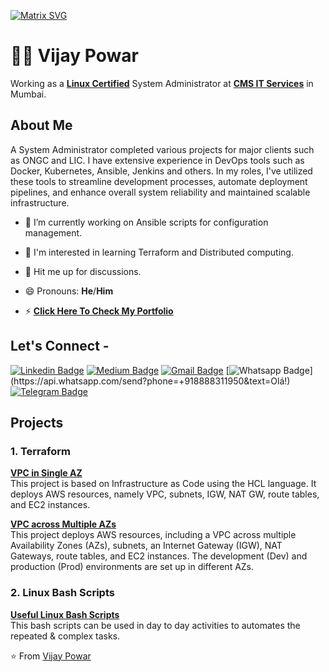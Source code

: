 [![Matrix SVG](https://raw.githubusercontent.com/rodrigograca31/rodrigograca31/master/matrix.svg)](https://www.youtube.com/watch?v=SDkAGkd4NLc)
# :man_technologist: Vijay Powar

Working as a <a href="https://rhtapps.redhat.com/verify?certId=200-035-061"> <b>Linux Certified</b></a> System Administrator at <a href="https://www.cmsitservices.com/"> <b>CMS IT Services</b></a> in Mumbai. 

## About Me
A System Administrator completed various projects for major clients such as ONGC and LIC. I have extensive experience in DevOps tools such as Docker, Kubernetes, Ansible, Jenkins and others. In my roles, I've utilized these tools to streamline development processes, automate deployment pipelines, and enhance overall system reliability and maintained scalable infrastructure.

- 🔭 I’m currently working on Ansible scripts for configuration management.

- 🌱 I'm interested in learning Terraform and Distributed computing.

- 💬 Hit me up for discussions.

- 😄 Pronouns: **He**/**Him**


- ⚡ <a href="https://vijaypowar.github.io"> <b>Click Here To Check My Portfolio</b></a>

## Let's Connect -
 
[![Linkedin Badge](https://img.shields.io/badge/-vijaypowar-blue?style=flat-square&logo=Linkedin&logoColor=white&link=https://www.linkedin.com/in/vijaypowar/)](https://www.linkedin.com/in/vijaypowar)
[![Medium Badge](https://img.shields.io/badge/-@vijaypowar-03a57a?style=flat-square&labelColor=000000&logo=Medium&link=https://medium.com/@vijaypowar)](https://medium.com/@vijaypowar)
[![Gmail Badge](https://img.shields.io/badge/-vijaypowar4@gmail.com-c14438?style=flat-square&logo=Gmail&logoColor=white&link=mailto:vijaypowar4@gmail.com)](mailto:vijaypowar4@gmail.com)
[![Whatsapp Badge](https://img.shields.io/badge/-Whatsapp-4CA143?style=flat-square&labelColor=4CA143&logo=whatsapp&logoColor=white&link=https://api.whatsapp.com/send?phone=+918888311950&text=Olá!)](https://api.whatsapp.com/send?phone=+918888311950&text=Olá!)
[![Telegram Badge](https://img.shields.io/badge/-powarvijay-1ca0f1?style=flat-square&labelColor=1ca0f1&logo=telegram&logoColor=white&link=https://t.me/powarvijay)](https://t.me/powarvijay)

## Projects
### 1. Terraform 
[**VPC in Single AZ**](https://github.com/vijaypowar/Terraform_VPC_Single_AZ) <br />This project is based on Infrastructure as Code using the HCL language. It deploys AWS resources, namely VPC, subnets, IGW, NAT GW, route tables, and EC2 instances.
<br />

[**VPC across Multiple AZs**](https://github.com/vijaypowar/Terraform_VPC_Multiple_AZ) <br />This project deploys AWS resources, including a VPC across multiple Availability Zones (AZs), subnets, an Internet Gateway (IGW), NAT Gateways, route tables, and EC2 instances. The development (Dev) and production (Prod) environments are set up in different AZs.
<br />

### 2. Linux Bash Scripts
[**Useful Linux Bash Scripts**](https://github.com/vijaypowar/Linux-Shell-Scripts) <br /> This bash scripts can be used in day to day activities to automates the repeated & complex tasks.
<br />


⭐ From [Vijay Powar](https://github.com/vijaypowar)

